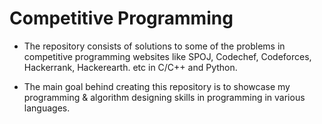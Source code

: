 # Competitive Programming
* The repository consists of solutions to some of the problems in competitive programming websites like SPOJ, Codechef, Codeforces, Hackerrank, Hackerearth. etc in C/C++ and Python.

* The main goal behind creating this repository is to showcase my programming & algorithm designing skills in programming in various languages.  
